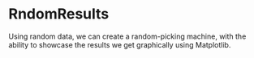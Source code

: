 # RndomResults
Using random data, we can create a random-picking machine, with the ability to showcase the results we get graphically using Matplotlib. 
